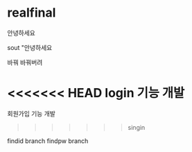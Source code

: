 # realfinal

안녕하세요

sout "안녕하세요

바꿔 바꿔버려

<<<<<<< HEAD
login 기능 개발
=======
회원가입 기능 개발
>>>>>>> singin

findid branch
findpw branch